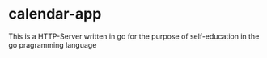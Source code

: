 # calendar-app
This is a HTTP-Server written in go for the purpose of self-education in the go pragramming language
